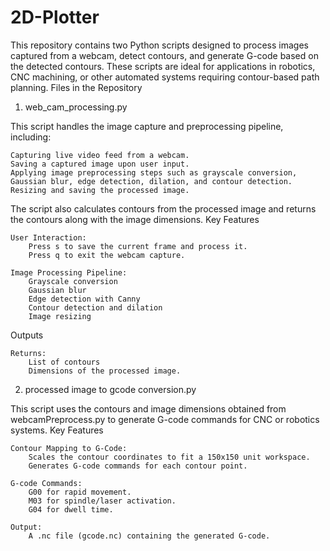 # 2D-Plotter
This repository contains two Python scripts designed to process images captured from a webcam, detect contours, and generate G-code based on the detected contours. These scripts are ideal for applications in robotics, CNC machining, or other automated systems requiring contour-based path planning.
Files in the Repository
1. web_cam_processing.py

This script handles the image capture and preprocessing pipeline, including:

    Capturing live video feed from a webcam.
    Saving a captured image upon user input.
    Applying image preprocessing steps such as grayscale conversion, Gaussian blur, edge detection, dilation, and contour detection.
    Resizing and saving the processed image.

The script also calculates contours from the processed image and returns the contours along with the image dimensions.
Key Features

    User Interaction:
        Press s to save the current frame and process it.
        Press q to exit the webcam capture.

    Image Processing Pipeline:
        Grayscale conversion
        Gaussian blur
        Edge detection with Canny
        Contour detection and dilation
        Image resizing

Outputs

    Returns:
        List of contours
        Dimensions of the processed image.

2. processed image to gcode conversion.py

This script uses the contours and image dimensions obtained from webcamPreprocess.py to generate G-code commands for CNC or robotics systems.
Key Features

    Contour Mapping to G-Code:
        Scales the contour coordinates to fit a 150x150 unit workspace.
        Generates G-code commands for each contour point.

    G-code Commands:
        G00 for rapid movement.
        M03 for spindle/laser activation.
        G04 for dwell time.

    Output:
        A .nc file (gcode.nc) containing the generated G-code.

